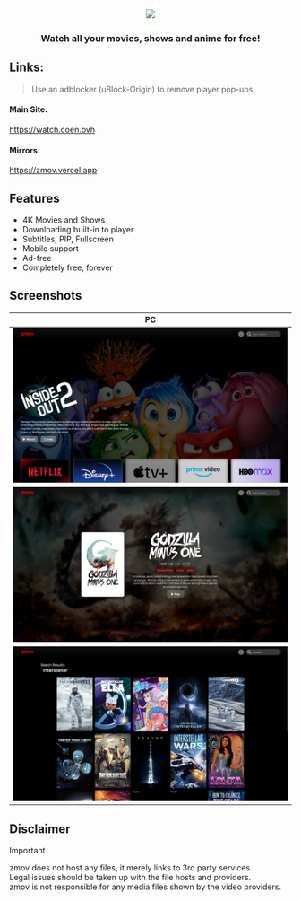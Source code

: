 <div align="center"> 
<image src="/src/assets/logo.png" width="300"/>

### Watch all your movies, shows and anime for free!
</div>

[comment]: <> (GUIDE FOR RUNNING LOCALLY, API KEYS, RUN IN VERCEL BUTTON https://github.com/Th3Wall/Fakeflix?tab=readme-ov-file#-run-locally)

## Links:
> Use an adblocker (uBlock-Origin) to remove player pop-ups
#### Main Site:
https://watch.coen.ovh 
#### Mirrors:
https://zmov.vercel.app

## Features
- 4K Movies and Shows
- Downloading built-in to player
- Subtitles, PIP, Fullscreen
- Mobile support
- Ad-free
- Completely free, forever

## Screenshots

| PC                                                        | 
| -------------------------------------------------------------- | 
| ![home](./screenshots/home.png) | 
| ![info](./screenshots/info.png) | 
| ![search](./screenshots/search.png) |

## Disclaimer

> [!IMPORTANT]
>
> zmov does not host any files, it merely links to 3rd party services.  
> Legal issues should be taken up with the file hosts and providers.  
> zmov is not responsible for any media files shown by the video providers.
